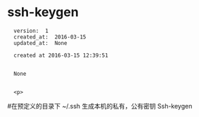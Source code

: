 
  # ssh-keygen

      version:  1
      created_at:  2016-03-15
      updated_at:  None

      created at 2016-03-15 12:39:51 


      None


      <p>
      
#在预定义的目录下  ~/.ssh  生成本机的私有，公有密钥
Ssh-keygen
      </p>

  